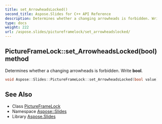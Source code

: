 ```yaml
---
title: set_ArrowheadsLocked()
second_title: Aspose.Slides for C++ API Reference
description: Determines whether a changing arrowheads is forbidden. Write bool.
type: docs
weight: 222
url: /aspose.slides/pictureframelock/set_arrowheadslocked/
---
```

## PictureFrameLock::set_ArrowheadsLocked(bool) method


Determines whether a changing arrowheads is forbidden. Write **bool**.

```cpp
void Aspose::Slides::PictureFrameLock::set_ArrowheadsLocked(bool value) override
```

## See Also

* Class [PictureFrameLock](../)
* Namespace [Aspose::Slides](../../)
* Library [Aspose.Slides](../../../)